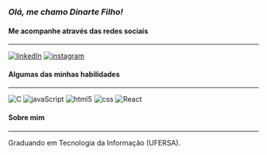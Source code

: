 ### *Olá, me chamo Dinarte Filho!*
#### Me acompanhe através das redes sociais
___

[![linkedIn](https://img.shields.io/badge/LinkedIn-0077B5?style=for-the-badge&logo=linkedin&logoColor=white)](https://www.linkedin.com/in/dinarte-rodrigues-0922372b0/)
[![instagram](https://img.shields.io/badge/Instagram-E4405F?style=for-the-badge&logo=instagram&logoColor=white)](https://www.instagram.com/dinarteefilho)

#### Algumas das minhas habilidades
___

![C](https://img.shields.io/badge/C-%23007ACC.svg?style=for-the-badge&logo=C&logoColor=white)
![javaScript](https://img.shields.io/badge/JavaScript-323330?style=for-the-badge&logo=javascript&logoColor=F7DF1E)
![html5](https://img.shields.io/badge/HTML5-E34F26?style=for-the-badge&logo=html5&logoColor=white)
![css](https://img.shields.io/badge/CSS3-1572B6?style=for-the-badge&logo=css3&logoColor=white)
![React](https://img.shields.io/badge/React-20232A?style=for-the-badge&logo=react&logoColor=61DAFB)

#### Sobre mim
___

Graduando em Tecnologia da Informação (UFERSA).

